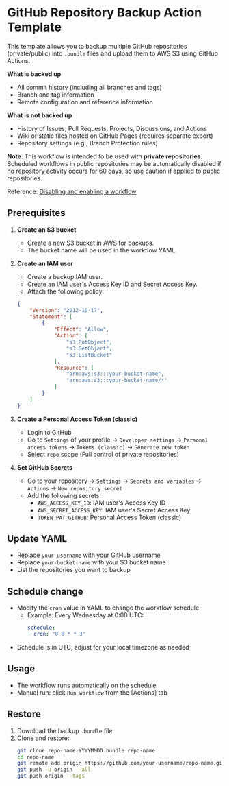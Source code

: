 # GitHub Repository Backup Action Template

This template allows you to backup multiple GitHub repositories (private/public) into `.bundle` files and upload them to AWS S3 using GitHub Actions.

**What is backed up**
- All commit history (including all branches and tags)
- Branch and tag information
- Remote configuration and reference information

**What is not backed up**
- History of Issues, Pull Requests, Projects, Discussions, and Actions
- Wiki or static files hosted on GitHub Pages (requires separate export)
- Repository settings (e.g., Branch Protection rules)

**Note**: This workflow is intended to be used with **private repositories**.
Scheduled workflows in public repositories may be automatically disabled if no repository activity occurs for 60 days, so use caution if applied to public repositories.

Reference: [Disabling and enabling a workflow](https://docs.github.com/en/actions/how-tos/manage-workflow-runs/disable-and-enable-workflows)

## Prerequisites

1. **Create an S3 bucket**
   - Create a new S3 bucket in AWS for backups.
   - The bucket name will be used in the workflow YAML.
2. **Create an IAM user**
   - Create a backup IAM user.
   - Create an IAM user's Access Key ID and Secret Access Key.
   - Attach the following policy:
    ```json
    {
        "Version": "2012-10-17",
        "Statement": [
            {
                "Effect": "Allow",
                "Action": [
                    "s3:PutObject",
                    "s3:GetObject",
                    "s3:ListBucket"
                ],
                "Resource": [
                    "arn:aws:s3:::your-bucket-name",
                    "arn:aws:s3:::your-bucket-name/*"
                ]
            }
        ]
    }
    ```
3. **Create a Personal Access Token (classic)**
   - Login to GitHub
   - Go to `Settings` of your profile → `Developer settings` → `Personal access tokens` → `Tokens (classic)` → `Generate new token`
   - Select `repo` scope (Full control of private repositories)

4. **Set GitHub Secrets**
   - Go to your repository → `Settings` → `Secrets and variables` → `Actions` → `New repository secret`
   - Add the following secrets:
     - `AWS_ACCESS_KEY_ID`: IAM user's Access Key ID
     - `AWS_SECRET_ACCESS_KEY`: IAM user's Secret Access Key
     - `TOKEN_PAT_GITHUB`: Personal Access Token (classic)

## Update YAML
- Replace `your-username` with your GitHub username
- Replace `your-bucket-name` with your S3 bucket name
- List the repositories you want to backup

## Schedule change

- Modify the `cron` value in YAML to change the workflow schedule
  - Example: Every Wednesday at 0:00 UTC:
    ```yaml
    schedule:
    - cron: "0 0 * * 3"
    ```
- Schedule is in UTC; adjust for your local timezone as needed

## Usage

- The workflow runs automatically on the schedule
- Manual run: click `Run workflow` from the [Actions] tab

## Restore

1. Download the backup `.bundle` file
2. Clone and restore:
    ```bash
    git clone repo-name-YYYYMMDD.bundle repo-name
    cd repo-name
    git remote add origin https://github.com/your-username/repo-name.git
    git push -u origin --all
    git push origin --tags
    ```
